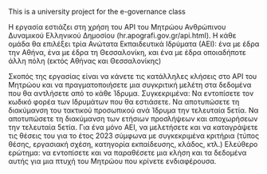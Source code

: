 This is a university project for the e-governance class 

Η εργασία εστιάζει στη χρήση του API του Μητρώου Ανθρώπινου Δυναμικού Ελληνικού Δημοσίου (hr.apografi.gov.gr/api.html). Η κάθε ομάδα θα επιλέξει τρία Ανώτατα Εκπαιδευτικά Ιδρύματα (ΑΕΙ):
  ένα με έδρα την Αθήνα,
  ένα με έδρα τη Θεσσαλονίκη, και
  ένα με έδρα οποιαδήποτε άλλη πόλη (εκτός Αθήνας και Θεσσαλονίκης)
  
Σκοπός της εργασίας είναι να κάνετε τις κατάλληλες κλήσεις στο API του Μητρώου και να πραγματοποιήσετε μια συγκριτική μελέτη στα δεδομένα που θα αντλήσετε από το κάθε Ίδρυμα. Συγκεκριμένα:
  Να εντοπίσετε τον κωδικό φορέα των Ιδρυμάτων που θα εστιάσετε.
  Να αποτυπώσετε τη διακύμανση του τακτικού προσωπικού ανά Ίδρυμα την τελευταία 5ετία.
  Να αποτυπώσετε τη διακύμανση των ετήσιων προσλήψεων και αποχωρήσεων την τελευταία 5ετία.
  Για ένα μόνο ΑΕΙ, να μελετήσετε και να καταγράψετε τις θέσεις του για το έτος 2023 σύμφωνα με συγκεκριμένα κριτήρια (τύπος θέσης, εργασιακή σχέση, κατηγορία εκπαίδευσης, κλάδος, κτλ.)
  Ελεύθερο ερώτημα: να εντοπίσετε και να παραθέσετε μια κλήση και τα δεδομένα αυτής για μια πτυχή του Μητρώου που κρίνετε ενδιαφέρουσα.
